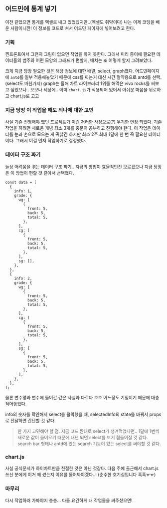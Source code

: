 ## 어드민에 통계 넣기

이전 같았으면 통계를 엑셀로 내고 있었겠지만..(엑셀도 쥐약이다)
나는 이제 코딩을 배운 사람이니깐! 이 정보를 코드로 쳐서 어드민 페이지에 넣어보려고 한다.

### 기획

찐프론트여서 그런지 그림이 없으면 작업을 하지 못한다.
그래서 미리 종이에 필요한 데이터들의 범주와 어떤 모양의 그래프가 편할지, 배치는 또 어떻게 할지 그려보았다.

크게 지금 당장 필요한 것은 해당 정보에 대한 배열, select, graph였다.
어드민페이지에 `antd`를 일부 적용해놓았기 때문에 css를 짜는거 대신 시간 절약용으로 antd를 선택.(select도 마찬가지)
graph는 올해 차트 라이브러리 1위를 해먹은 vivo rocks를 써보고 싶었으나..
오모나 세상에.. 이미 `chart.js`가 적용되어 있어서 아쉬운 마음을 뒤로하고 chart.js로 고고

### 지금 당장 이 작업을 해도 되나에 대한 고민

사실 기존 진행해야 했던 프로젝트가 이런 저러한 사정으로(?) 무기한 연장 되었다.
기존 작업을 하려면 새로운 개념 최소 3개를 충분히 공부하고 진행해야 한다.
이 작업은 데이터를 눈과 손으로 모으는 게 귀찮긴 하지만 최소 2주 최대 1달에 한 번 꼭 필요한 데이터이다.
그래서 이걸 먼저 작업하기로 결정했다.

### 데이터 구조 짜기

늘상 어려움을 겪는 데이터 구조 짜기..
지금의 방법이 효율적인진 모르겠으나 지금 당장은 이 방법이 편할 것 같아서 선택했다.

```
const data = [
  {
    info: 1,
    grade: {
      wg: [
        {
          front: 5,
          back: 5,
          total: 5,
        },
      ],
      cg: [
        {
          front: 5,
          back: 5,
          total: 5,
        },
      ],
      sg: [],
    },
  },
  {
    info: 2,
    grade: {
      wg: [
        {
          front: 5,
          back: 5,
          total: 5,
        },
      ],
      cg: [
        {
          front: 5,
          back: 5,
          total: 5,
        },
      ],
      sg: [
        {
          front: 5,
          back: 5,
          total: 5,
        },
      ],
    },
  },
];

```

물론 변수명과 변수에 들어간 값은 사실과 다르다 호호
어느정도 기밀이기 때문에 대충 적어놓았다.

info의 숫자를 확인해서 select를 클릭했을 때, selectedInfo의 state를 바꿔서 props로 전달하면 간단할 것 같다.

> 한 가지 고민해야 할 점.
> 지금 코드 짠대로 select가 생겨먹었다면.. 1달에 1번씩 새로운 값이 들어오기 때문에 내년 되면 select를 보기 힘들어질 것 같다.
> search bar 형태나 antd에 있는 search 기능이 있는 select를 써야할 것 같다.

### chart.js

사실 공식문서가 하이차트만큼 친절한 것은 아닌 것같다.
다음 주에 출근해서 chart.js 쓰신 분에게 이거 왜 썼는지 이유를 물어봐야겠다..! (순수한 호기심입니다 흑흑ㅠㅠ)

### 마무리

다시 작업하러 가봐야지 총총...
다들 요긴하게 내 작업물을 써주셨으면!
